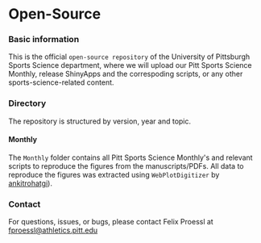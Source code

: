 # Open-Source

### Basic information

This is the official `open-source repository` of the University of Pittsburgh Sports Science department, where we will upload our Pitt Sports Science Monthly, release ShinyApps and the correspoding scripts, or any other sports-science-related content. 

### Directory
The repository is structured by version, year and topic. 

#### Monthly
The `Monthly` folder contains all Pitt Sports Science Monthly's and relevant scripts to reproduce the figures from the manuscripts/PDFs. All data to reproduce the figures was extracted using `WebPlotDigitizer` by [ankitrohatgi](https://github.com/ankitrohatgi/WebPlotDigitizer)).

### Contact
For questions, issues, or bugs, please contact Felix Proessl at fproessl@athletics.pitt.edu
